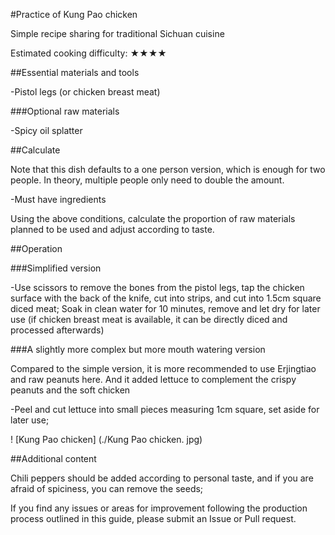 #Practice of Kung Pao chicken

Simple recipe sharing for traditional Sichuan cuisine

Estimated cooking difficulty: ★★★★

##Essential materials and tools

-Pistol legs (or chicken breast meat)

###Optional raw materials

-Spicy oil splatter

##Calculate

Note that this dish defaults to a one person version, which is enough for two people. In theory, multiple people only need to double the amount.

-Must have ingredients

Using the above conditions, calculate the proportion of raw materials planned to be used and adjust according to taste.

##Operation

###Simplified version

-Use scissors to remove the bones from the pistol legs, tap the chicken surface with the back of the knife, cut into strips, and cut into 1.5cm square diced meat; Soak in clean water for 10 minutes, remove and let dry for later use (if chicken breast meat is available, it can be directly diced and processed afterwards)

###A slightly more complex but more mouth watering version

Compared to the simple version, it is more recommended to use Erjingtiao and raw peanuts here. And it added lettuce to complement the crispy peanuts and the soft chicken

-Peel and cut lettuce into small pieces measuring 1cm square, set aside for later use;

! [Kung Pao chicken] (./Kung Pao chicken. jpg)

##Additional content

Chili peppers should be added according to personal taste, and if you are afraid of spiciness, you can remove the seeds;

If you find any issues or areas for improvement following the production process outlined in this guide, please submit an Issue or Pull request.